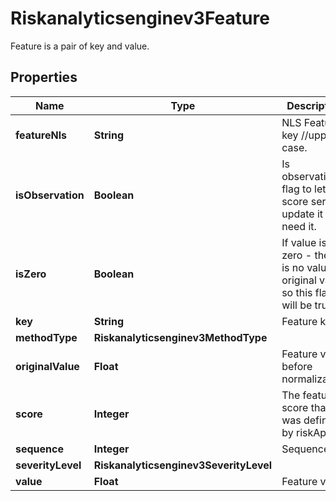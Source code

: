 

# Riskanalyticsenginev3Feature

Feature is a pair of key and value.

## Properties

| Name | Type | Description | Notes |
|------------ | ------------- | ------------- | -------------|
|**featureNls** | **String** | NLS Feature key //upper case. |  [optional] |
|**isObservation** | **Boolean** | Is observation flag to let the score service update it if need it. |  [optional] |
|**isZero** | **Boolean** | If value is zero - there is no value or original value so this flag will be true. |  [optional] |
|**key** | **String** | Feature key. |  [optional] |
|**methodType** | **Riskanalyticsenginev3MethodType** |  |  [optional] |
|**originalValue** | **Float** | Feature value before normalization. |  [optional] |
|**score** | **Integer** | The feature score that was defined by riskApp. |  [optional] |
|**sequence** | **Integer** | Sequence. |  [optional] |
|**severityLevel** | **Riskanalyticsenginev3SeverityLevel** |  |  [optional] |
|**value** | **Float** | Feature value. |  [optional] |



